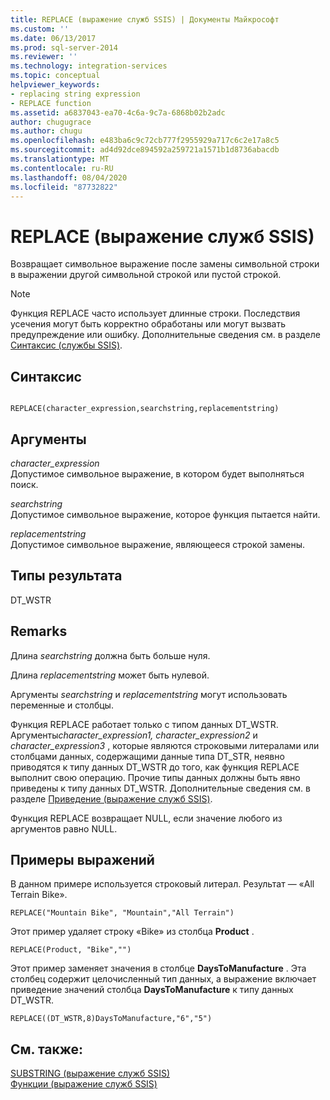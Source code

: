 ```yaml
---
title: REPLACE (выражение служб SSIS) | Документы Майкрософт
ms.custom: ''
ms.date: 06/13/2017
ms.prod: sql-server-2014
ms.reviewer: ''
ms.technology: integration-services
ms.topic: conceptual
helpviewer_keywords:
- replacing string expression
- REPLACE function
ms.assetid: a6837043-ea70-4c6a-9c7a-6868b02b2adc
author: chugugrace
ms.author: chugu
ms.openlocfilehash: e483ba6c9c72cb777f2955929a717c6c2e17a8c5
ms.sourcegitcommit: ad4d92dce894592a259721a1571b1d8736abacdb
ms.translationtype: MT
ms.contentlocale: ru-RU
ms.lasthandoff: 08/04/2020
ms.locfileid: "87732822"
---
```

# <a name="replace-ssis-expression"></a>REPLACE (выражение служб SSIS)
  Возвращает символьное выражение после замены символьной строки в выражении другой символьной строкой или пустой строкой.  
  
> [!NOTE]  
>  Функция REPLACE часто использует длинные строки. Последствия усечения могут быть корректно обработаны или могут вызвать предупреждение или ошибку. Дополнительные сведения см. в разделе [Синтаксис (службы SSIS)](syntax-ssis.md).  
  
## <a name="syntax"></a>Синтаксис  
  
```  
  
REPLACE(character_expression,searchstring,replacementstring)  
```  
  
## <a name="arguments"></a>Аргументы  
 *character_expression*  
 Допустимое символьное выражение, в котором будет выполняться поиск.  
  
 *searchstring*  
 Допустимое символьное выражение, которое функция пытается найти.  
  
 *replacementstring*  
 Допустимое символьное выражение, являющееся строкой замены.  
  
## <a name="result-types"></a>Типы результата  
 DT_WSTR  
  
## <a name="remarks"></a>Remarks  
 Длина *searchstring* должна быть больше нуля.  
  
 Длина *replacementstring* может быть нулевой.  
  
 Аргументы *searchstring* и *replacementstring* могут использовать переменные и столбцы.  
  
 Функция REPLАCE работает только с типом данных DT_WSTR. Аргументы*character_expression1, character_expression2* и *character_expression3* , которые являются строковыми литералами или столбцами данных, содержащими данные типа DT_STR, неявно приводятся к типу данных DT_WSTR до того, как функция REPLACE выполнит свою операцию. Прочие типы данных должны быть явно приведены к типу данных DT_WSTR. Дополнительные сведения см. в разделе [Приведение (выражение служб SSIS)](cast-ssis-expression.md).  
  
 Функция REPLACE возвращает NULL, если значение любого из аргументов равно NULL.  
  
## <a name="expression-examples"></a>Примеры выражений  
 В данном примере используется строковый литерал. Результат — «All Terrain Bike».  
  
```  
REPLACE("Mountain Bike", "Mountain","All Terrain")  
```  
  
 Этот пример удаляет строку «Bike» из столбца **Product** .  
  
```  
REPLACE(Product, "Bike","")  
```  
  
 Этот пример заменяет значения в столбце **DaysToManufacture** . Эта столбец содержит целочисленный тип данных, а выражение включает приведение значений столбца **DaysToManufacture** к типу данных DT_WSTR.  
  
```  
REPLACE((DT_WSTR,8)DaysToManufacture,"6","5")  
```  
  
## <a name="see-also"></a>См. также:  
 [SUBSTRING (выражение служб SSIS)](substring-ssis-expression.md)   
 [Функции (выражение служб SSIS)](functions-ssis-expression.md)  
  
  
